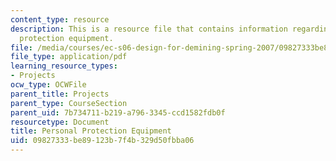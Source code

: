 ```yaml
---
content_type: resource
description: This is a resource file that contains information regarding personal
  protection equipment.
file: /media/courses/ec-s06-design-for-demining-spring-2007/09827333be89123b7f4b329d50fbba06_MITEC_S06S07_ppe.pdf
file_type: application/pdf
learning_resource_types:
- Projects
ocw_type: OCWFile
parent_title: Projects
parent_type: CourseSection
parent_uid: 7b734711-b219-a796-3345-ccd1582fdb0f
resourcetype: Document
title: Personal Protection Equipment
uid: 09827333-be89-123b-7f4b-329d50fbba06
---
```

